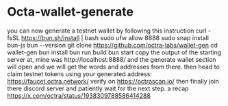 # Octa-wallet-generate
you can now generate a testnet wallet by following this instruction
curl -fsSL https://bun.sh/install | bash
sudo ufw allow 8888
sudo snap install bun-js
bun --version
git clone https://github.com/octra-labs/wallet-gen
cd wallet-gen
bun install
bun run build
bun start
copy the output of the starting server at, mine was http://localhost:8888/ and the generate wallet section will open and we will get the words and addresses from there.
then head to claim testnet tokens using your generated address: https://faucet.octra.network/
verify on https://octrascan.io/
then finally join there discord server and patiently wait for the next step.
a recap https://x.com/octra/status/1938309788586414288
